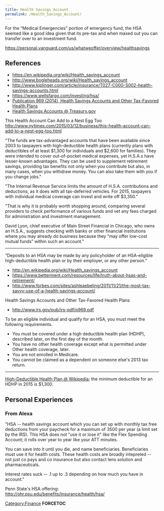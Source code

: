 ```yaml
---
title: Health Savings Account
permalink: /Health_Savings_Account/
---
```


For the “Medical Emergencies” portion of emergency fund, the HSA seemed like a good idea given that its pre-tax and when maxed out you can transfer over to an investment fund.

<https://personal.vanguard.com/us/whatweoffer/overview/healthsavings>

References
----------

-   <https://en.wikipedia.org/wiki/Health_savings_account>
-   <http://www.bogleheads.org/wiki/Health_savings_account>
-   <http://www.kiplinger.com/article/insurance/T027-C000-S002-health-savings-accounts.html>
-   <https://www.wellsfargo.com/investing/hsa/>
-   [Publication 969 (2014), Health Savings Accounts and Other Tax-Favored Health Plans](http://www.irs.gov/publications/p969/)
-   [Health Savings Accounts @ Treasury.gov](http://www.treasury.gov/resource-center/faqs/Taxes/Pages/Health-Savings-Accounts.aspx)

This Health Account Can Add to a Nest Egg Too <http://www.nytimes.com/2015/03/12/business/this-health-account-can-add-to-a-nest-egg-too.html>

"The funds are tax-advantaged accounts that have been available since 2003 to taxpayers with high-deductible health plans (currently plans with deductibles of at least $1,300 for individuals and $2,600 for families). They were intended to cover out-of-pocket medical expenses, yet H.S.A.s have lesser-known advantages. They can be used to supplement retirement savings, providing tax benefits not only when you contribute but also, in many cases, when you withdraw money. You can also take them with you if you change jobs."

"The Internal Revenue Service limits the amount of H.S.A. contributions and deductions, as it does with all tax-deferred vehicles. For 2015, taxpayers with individual medical coverage can invest and write off $3,350."

"That is why it is probably worth shopping around, comparing several providers to check performance of various funds and vet any fees charged for administration and investment management.

David Lyon, chief executive of Main Street Financial in Chicago, who owns an H.S.A., suggests checking with banks or other financial institutions where you may already do business because they “may offer low-cost mutual funds” within such an account."

------------------------------------------------------------------------

“Deposits to an HSA may be made by any policyholder of an HSA-eligible high-deductible health plan or by their employer, or any other person.”

-   <http://en.wikipedia.org/wiki/Health_savings_account>
-   <https://www.betterment.com/resources/life/truth-about-hsas-and-retirement/>
-   <http://www.forbes.com/sites/ashleaebeling/2011/11/21/the-most-tax-savvy-use-of-a-health-savings-account/>

Health Savings Accounts and Other Tax-Favored Health Plans

-   <http://www.irs.gov/pub/irs-pdf/p969.pdf>

To be an eligible individual and qualify for an HSA, you must meet the following requirements.

-   You must be covered under a high deductible health plan (HDHP), described later, on the first day of the month.
-   You have no other health coverage except what is permitted under Other health coverage, later.
-   You are not enrolled in Medicare.
-   You cannot be claimed as a dependent on someone else's 2013 tax return.

------------------------------------------------------------------------

[High-Deductible Health Plan @ Wikipedia](https://en.wikipedia.org/wiki/High-deductible_health_plan); the minimum deductible for an HDHP in 2015 is $1,300.

Personal Experiences
--------------------

### From Alexa

"HSA -- health savings account which you can set up with monthly tax free deductions from your paycheck for a maximum of 3500 per year (a limit set by the IRS). This HSA does not "use it or lose it" like the Flex Spending Account; it rolls over year to year like your ATT minutes.

You can save into it until you die, and name beneficiaries. Beneficiaries must use it for health costs. These health costs are broadly intepreted -- not just co pays and co insurance but also contact lens solution and pharmaceuticals.

Interest rates suck -- .1 up to .3 depending on how much you have in account."

Penn State's HSA offering: <http://ohr.psu.edu/benefits/insurance/health/hsa/>

[Category:Finance](/Category:Finance "wikilink") __FORCETOC__